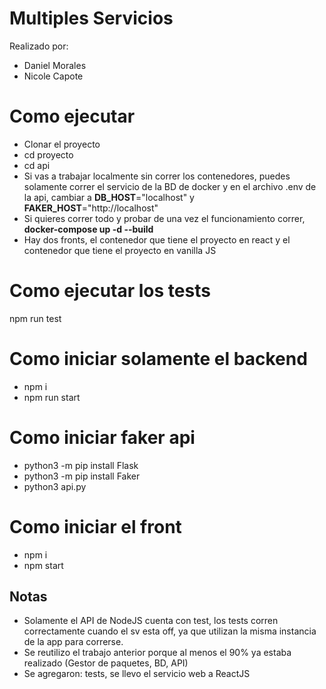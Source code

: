 # Multiples Servicios

Realizado por:

- Daniel Morales
- Nicole Capote

# Como ejecutar

- Clonar el proyecto
- cd proyecto
- cd api
- Si vas a trabajar localmente sin correr los contenedores, puedes solamente correr el servicio de la BD de docker y en el archivo .env de la api, cambiar a **DB_HOST**="localhost" y **FAKER_HOST**="http://localhost"
- Si quieres correr todo y probar de una vez el funcionamiento correr, **docker-compose up -d --build**
- Hay dos fronts, el contenedor que tiene el proyecto en react y el contenedor que tiene el proyecto en vanilla JS

# Como ejecutar los tests

npm run test

# Como iniciar solamente el backend

- npm i
- npm run start

# Como iniciar faker api

- python3 -m pip install Flask
- python3 -m pip install Faker
- python3 api.py

# Como iniciar el front

- npm i
- npm start

## Notas

- Solamente el API de NodeJS cuenta con test, los tests corren correctamente cuando el sv esta off, ya que utilizan la misma instancia de la app para correrse.
- Se reutilizo el trabajo anterior porque al menos el 90% ya estaba realizado (Gestor de paquetes, BD, API)
- Se agregaron: tests, se llevo el servicio web a ReactJS
